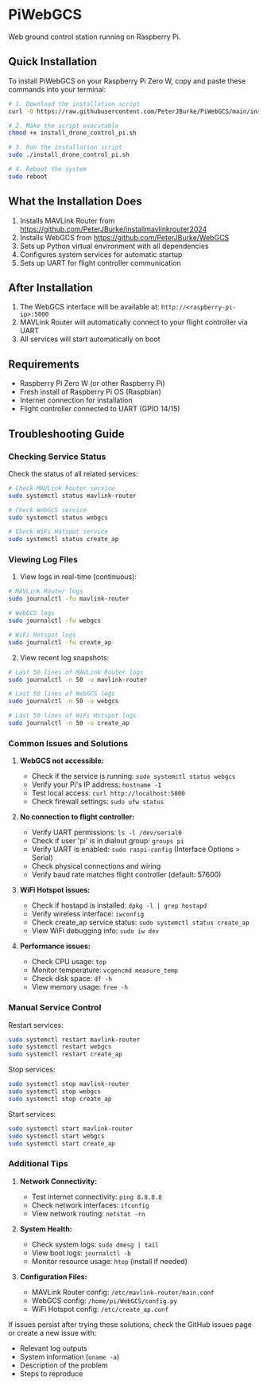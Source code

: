 # PiWebGCS
Web ground control station running on Raspberry Pi.

## Quick Installation

To install PiWebGCS on your Raspberry Pi Zero W, copy and paste these commands into your terminal:

```bash
# 1. Download the installation script
curl -O https://raw.githubusercontent.com/PeterJBurke/PiWebGCS/main/install_drone_control_pi.sh

# 2. Make the script executable
chmod +x install_drone_control_pi.sh

# 3. Run the installation script
sudo ./install_drone_control_pi.sh

# 4. Reboot the system
sudo reboot
```

## What the Installation Does

1. Installs MAVLink Router from https://github.com/PeterJBurke/installmavlinkrouter2024
2. Installs WebGCS from https://github.com/PeterJBurke/WebGCS
3. Sets up Python virtual environment with all dependencies
4. Configures system services for automatic startup
5. Sets up UART for flight controller communication

## After Installation

1. The WebGCS interface will be available at: `http://<raspberry-pi-ip>:5000`
2. MAVLink Router will automatically connect to your flight controller via UART
3. All services will start automatically on boot

## Requirements

- Raspberry Pi Zero W (or other Raspberry Pi)
- Fresh install of Raspberry Pi OS (Raspbian)
- Internet connection for installation
- Flight controller connected to UART (GPIO 14/15)

## Troubleshooting Guide

### Checking Service Status

Check the status of all related services:
```bash
# Check MAVLink Router service
sudo systemctl status mavlink-router

# Check WebGCS service
sudo systemctl status webgcs

# Check WiFi Hotspot service
sudo systemctl status create_ap
```

### Viewing Log Files

1. View logs in real-time (continuous):
```bash
# MAVLink Router logs
sudo journalctl -fu mavlink-router

# WebGCS logs
sudo journalctl -fu webgcs

# WiFi Hotspot logs
sudo journalctl -fu create_ap
```

2. View recent log snapshots:
```bash
# Last 50 lines of MAVLink Router logs
sudo journalctl -n 50 -u mavlink-router

# Last 50 lines of WebGCS logs
sudo journalctl -n 50 -u webgcs

# Last 50 lines of WiFi Hotspot logs
sudo journalctl -n 50 -u create_ap
```

### Common Issues and Solutions

1. **WebGCS not accessible:**
   - Check if the service is running: `sudo systemctl status webgcs`
   - Verify your Pi's IP address: `hostname -I`
   - Test local access: `curl http://localhost:5000`
   - Check firewall settings: `sudo ufw status`

2. **No connection to flight controller:**
   - Verify UART permissions: `ls -l /dev/serial0`
   - Check if user 'pi' is in dialout group: `groups pi`
   - Verify UART is enabled: `sudo raspi-config` (Interface Options > Serial)
   - Check physical connections and wiring
   - Verify baud rate matches flight controller (default: 57600)

3. **WiFi Hotspot issues:**
   - Check if hostapd is installed: `dpkg -l | grep hostapd`
   - Verify wireless interface: `iwconfig`
   - Check create_ap service status: `sudo systemctl status create_ap`
   - View WiFi debugging info: `sudo iw dev`

4. **Performance issues:**
   - Check CPU usage: `top`
   - Monitor temperature: `vcgencmd measure_temp`
   - Check disk space: `df -h`
   - View memory usage: `free -h`

### Manual Service Control

Restart services:
```bash
sudo systemctl restart mavlink-router
sudo systemctl restart webgcs
sudo systemctl restart create_ap
```

Stop services:
```bash
sudo systemctl stop mavlink-router
sudo systemctl stop webgcs
sudo systemctl stop create_ap
```

Start services:
```bash
sudo systemctl start mavlink-router
sudo systemctl start webgcs
sudo systemctl start create_ap
```

### Additional Tips

1. **Network Connectivity:**
   - Test internet connectivity: `ping 8.8.8.8`
   - Check network interfaces: `ifconfig`
   - View network routing: `netstat -rn`

2. **System Health:**
   - Check system logs: `sudo dmesg | tail`
   - View boot logs: `journalctl -b`
   - Monitor resource usage: `htop` (install if needed)

3. **Configuration Files:**
   - MAVLink Router config: `/etc/mavlink-router/main.conf`
   - WebGCS config: `/home/pi/WebGCS/config.py`
   - WiFi Hotspot config: `/etc/create_ap.conf`

If issues persist after trying these solutions, check the GitHub issues page or create a new issue with:
- Relevant log outputs
- System information (`uname -a`)
- Description of the problem
- Steps to reproduce
